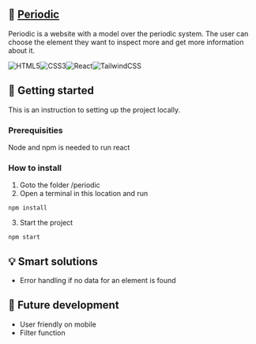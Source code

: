 ## :microscope: [Periodic](periodic/)

Periodic is a website with a model over the periodic system. The user can choose the element they want to inspect more and get more information about it.

![HTML5](https://img.shields.io/badge/html5-%23E34F26.svg?style=for-the-badge&logo=html5&logoColor=white)![CSS3](https://img.shields.io/badge/css3-%231572B6.svg?style=for-the-badge&logo=css3&logoColor=white)![React](https://img.shields.io/badge/react-%2320232a.svg?style=for-the-badge&logo=react&logoColor=%2361DAFB)![TailwindCSS](https://img.shields.io/badge/tailwindcss-%2338B2AC.svg?style=for-the-badge&logo=tailwind-css&logoColor=white)

## :seedling: Getting started

This is an instruction to setting up the project locally.

### Prerequisities

Node and npm is needed to run react

### How to install

1. Goto the folder /periodic
2. Open a terminal in this location and run

```
npm install
```

3. Start the project

```
npm start
```
## :bulb: Smart solutions

* Error handling if no data for an element is found

## :triangular_flag_on_post: Future development

* User friendly on mobile 
* Filter function
